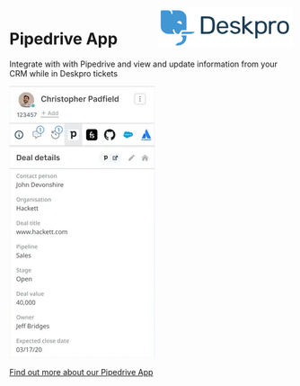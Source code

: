 <img align="right" alt="Deskpro" src="https://raw.githubusercontent.com/DeskproApps/pipedrive/master/docs/assets/deskpro-logo.svg" />

# Pipedrive App

Integrate with with Pipedrive and view and update information from your CRM while in Deskpro tickets

![Pipedrive App - Deskpro](https://raw.githubusercontent.com/DeskproApps/pipedrive/master/docs/assets/pipedrive_screenshot_01.png)

[Find out more about our Pipedrive App](https://www.deskpro.com/apps/pipedrive)
